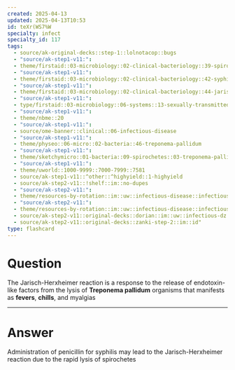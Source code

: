 ```yaml
---
created: 2025-04-13
updated: 2025-04-13T10:53
id: teXr(WS7%W
specialty: infect
specialty_id: 117
tags:
  - source/ak-original-decks::step-1::lolnotacop::bugs
  - "source/ak-step1-v11:": 
  - theme/firstaid::03-microbiology::02-clinical-bacteriology::39-spirochetes
  - "source/ak-step1-v11:": 
  - theme/firstaid::03-microbiology::02-clinical-bacteriology::42-syphilis
  - "source/ak-step1-v11:": 
  - theme/firstaid::03-microbiology::02-clinical-bacteriology::44-jarisch-herxheimer-reaction
  - "source/ak-step1-v11:": 
  - type/firstaid::03-microbiology::06-systems::13-sexually-transmitted-infections
  - "source/ak-step1-v11:": 
  - theme/nbme::20
  - "source/ak-step1-v11:": 
  - source/ome-banner::clinical::06-infectious-disease
  - "source/ak-step1-v11:": 
  - theme/physeo::06-micro::02-bacteria::46-treponema-pallidum
  - "source/ak-step1-v11:": 
  - theme/sketchymicro::01-bacteria::09-spirochetes::03-treponema-pallidum
  - "source/ak-step1-v11:": 
  - theme/uworld::1000-9999::7000-7999::7581
  - source/ak-step1-v11::^other::^highyield::1-highyield
  - source/ak-step2-v11::!shelf::im::no-dupes
  - "source/ak-step2-v11:": 
  - theme/resources-by-rotation::im::uw::infectious-disease::infectious-disease-dorian
  - "source/ak-step2-v11:": 
  - theme/resources-by-rotation::im::uw::infectious-disease::infectious-disease-zanki
  - source/ak-step2-v11::original-decks::dorian::im::uw::infectious-dz
  - source/ak-step2-v11::original-decks::zanki-step-2::im::id"
type: flashcard
---
```


# Question
The Jarisch-Herxheimer reaction is a response to the release of endotoxin-like factors from the lysis of **Treponema pallidum** organisms that manifests as **fevers**, **chills**, and myalgias

---

# Answer
Administration of penicillin for syphilis may lead to the Jarisch-Herxheimer reaction due to the rapid lysis of spirochetes